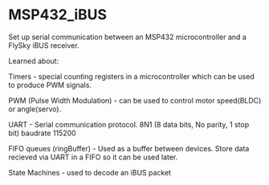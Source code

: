 # MSP432_iBUS
Set up serial communication between an MSP432 microcontroller and a FlySky iBUS receiver.

Learned about:

Timers - special counting registers in a microcontroller which can be used to produce PWM signals.

PWM (Pulse Width Modulation) - can be used to control motor speed(BLDC) or angle(servo).

UART - Serial communication protocol. 8N1 (8 data bits, No parity, 1 stop bit) baudrate 115200

FIFO queues (ringBuffer) - Used as a buffer between devices. Store data recieved via UART in a FIFO so it can be used later.

State Machines - used to decode an iBUS packet
